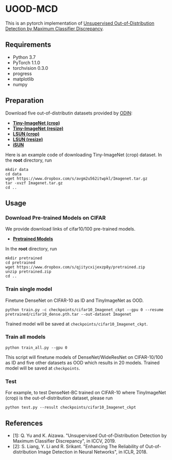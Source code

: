 # UOOD-MCD
This is an pytorch implementation of [Unsupervised Out-of-Distribution Detection by Maximum Classifier Discrepancy](https://arxiv.org/pdf/1908.04951.pdf). 

## Requirements
- Python 3.7
- PyTorch 1.1.0
- torchvision 0.3.0
- progress
- matplotlib
- numpy

## Preparation
Download five out-of-distributin datasets provided by [ODIN](https://github.com/ShiyuLiang/odin-pytorch):

* **[Tiny-ImageNet (crop)](https://www.dropbox.com/s/avgm2u562itwpkl/Imagenet.tar.gz)**
* **[Tiny-ImageNet (resize)](https://www.dropbox.com/s/kp3my3412u5k9rl/Imagenet_resize.tar.gz)**
* **[LSUN (crop)](https://www.dropbox.com/s/fhtsw1m3qxlwj6h/LSUN.tar.gz)** 
* **[LSUN (resize)](https://www.dropbox.com/s/moqh2wh8696c3yl/LSUN_resize.tar.gz)** 
* **[iSUN](https://www.dropbox.com/s/ssz7qxfqae0cca5/iSUN.tar.gz)**

Here is an example code of downloading Tiny-ImageNet (crop) dataset. In the **root** directory, run

```
mkdir data
cd data
wget https://www.dropbox.com/s/avgm2u562itwpkl/Imagenet.tar.gz
tar -xvzf Imagenet.tar.gz
cd ..
```

## Usage

### Download Pre-trained Models on CIFAR
We provide download links of cifar10/100 pre-trained models.
* **[Pretrained Models](https://www.dropbox.com/s/qjitycxijexzp8y/pretrained.zip)** 

In the **root** directory, run

```
mkdir pretrained
cd pretrained
wget https://www.dropbox.com/s/qjitycxijexzp8y/pretrained.zip
unzip pretrained.zip
cd ..
```

### Train single model
Finetune DenseNet on CIFAR-10 as ID and TinyImageNet as OOD.
```
python train.py -c checkpoints/cifar10_Imagenet_ckpt --gpu 0 --resume pretrained/cifar10_dense.pth.tar --out-dataset Imagenet
```
Trained model will be saved at `checkpoints/cifar10_Imagenet_ckpt`.

### Train all models
```
python train_all.py --gpu 0
```
This script will finetune models of DenseNet/WideResNet on CIFAR-10/100 as ID and five other datasets as OOD which results in 20 models.
Trained model will be saved at `checkpoints`.

### Test
For example, to test DenseNet-BC trained on CIFAR-10 where TinyImageNet (crop) is the out-of-distribution dataset, please run 
```
python test.py --result checkpoints/cifar10_Imagenet_ckpt
```


## References
- [1]: Q. Yu and K. Aizawa. "Unsupervised Out-of-Distribution Detection by Maximum Classifier Discrepancy", in ICCV, 2019.
- [2]: S. Liang, Y. Li and R. Srikant. "Enhancing The Reliability of Out-of-distribution Image Detection in Neural Networks", in ICLR, 2018.
